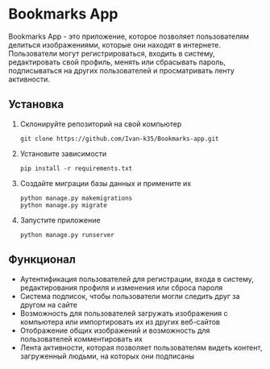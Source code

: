 # Bookmarks App

Bookmarks App - это приложение, которое позволяет пользователям делиться изображениями, которые они находят в интернете. Пользователи могут регистрироваться, входить в систему, редактировать свой профиль, менять или сбрасывать пароль, подписываться на других пользователей и просматривать ленту активности.

## Установка

1. Склонируйте репозиторий на свой компьютер
   ```
   git clone https://github.com/Ivan-k35/Bookmarks-app.git
   ```
2. Установите зависимости
   ```
   pip install -r requirements.txt
   ```
3. Создайте миграции базы данных и примените их
   ```
   python manage.py makemigrations
   python manage.py migrate
   ```
4. Запустите приложение
   ```
   python manage.py runserver
   ```

## Функционал

- Аутентификация пользователей для регистрации, входа в систему, редактирования профиля и изменения или сброса пароля
- Система подписок, чтобы пользователи могли следить друг за другом на сайте
- Возможность для пользователей загружать изображения с компьютера или импортировать их из других веб-сайтов
- Отображение общих изображений и возможность для пользователей комментировать их
- Лента активности, которая позволяет пользователям видеть контент, загруженный людьми, на которых они подписаны

